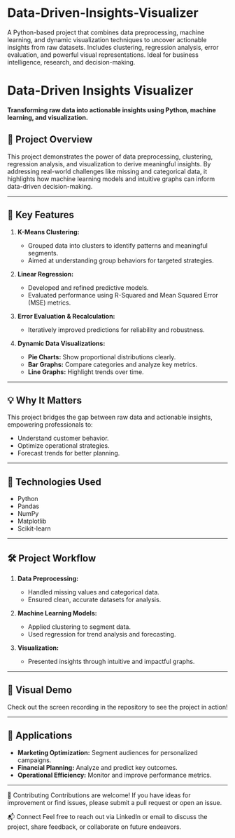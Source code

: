 # Data-Driven-Insights-Visualizer
A Python-based project that combines data preprocessing, machine learning, and dynamic visualization techniques to uncover actionable insights from raw datasets. Includes clustering, regression analysis, error evaluation, and powerful visual representations. Ideal for business intelligence, research, and decision-making.
# Data-Driven Insights Visualizer  

**Transforming raw data into actionable insights using Python, machine learning, and visualization.**  

## 🚀 Project Overview  
This project demonstrates the power of data preprocessing, clustering, regression analysis, and visualization to derive meaningful insights. By addressing real-world challenges like missing and categorical data, it highlights how machine learning models and intuitive graphs can inform data-driven decision-making.

---

## 📌 Key Features  
1. **K-Means Clustering:**  
   - Grouped data into clusters to identify patterns and meaningful segments.
   - Aimed at understanding group behaviors for targeted strategies.

2. **Linear Regression:**  
   - Developed and refined predictive models.  
   - Evaluated performance using R-Squared and Mean Squared Error (MSE) metrics.  

3. **Error Evaluation & Recalculation:**  
   - Iteratively improved predictions for reliability and robustness.

4. **Dynamic Data Visualizations:**  
   - **Pie Charts:** Show proportional distributions clearly.  
   - **Bar Graphs:** Compare categories and analyze key metrics.  
   - **Line Graphs:** Highlight trends over time.  

---

## 💡 Why It Matters  
This project bridges the gap between raw data and actionable insights, empowering professionals to:  
- Understand customer behavior.  
- Optimize operational strategies.  
- Forecast trends for better planning.  

---

## 🔗 Technologies Used  
- Python  
- Pandas  
- NumPy  
- Matplotlib  
- Scikit-learn  

---

## 🛠️ Project Workflow  
1. **Data Preprocessing:**  
   - Handled missing values and categorical data.  
   - Ensured clean, accurate datasets for analysis.  

2. **Machine Learning Models:**  
   - Applied clustering to segment data.  
   - Used regression for trend analysis and forecasting.  

3. **Visualization:**  
   - Presented insights through intuitive and impactful graphs.  

---

## 🎥 Visual Demo  
Check out the screen recording in the repository to see the project in action!

---

## 🤔 Applications  
- **Marketing Optimization:** Segment audiences for personalized campaigns.  
- **Financial Planning:** Analyze and predict key outcomes.  
- **Operational Efficiency:** Monitor and improve performance metrics.  

---
📣 Contributing
Contributions are welcome! If you have ideas for improvement or find issues, please submit a pull request or open an issue.

📬 Connect
Feel free to reach out via LinkedIn or email to discuss the project, share feedback, or collaborate on future endeavors.


